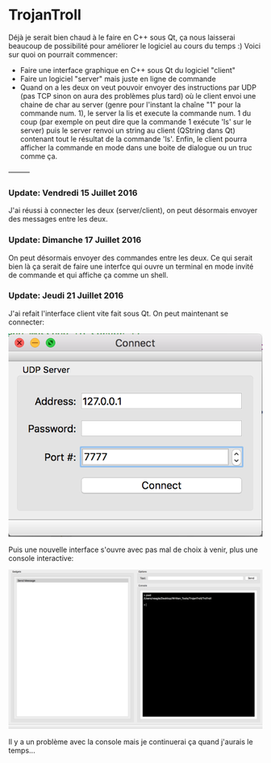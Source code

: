 # TrojanTroll

Déjà je serait bien chaud à le faire en C++ sous Qt, ça nous laisserai beaucoup de possibilité pour améliorer le logiciel au cours du temps :)
Voici sur quoi on pourrait commencer:

* Faire une interface graphique en C++ sous Qt du logiciel "client"
* Faire un logiciel "server" mais juste en ligne de commande
* Quand on a les deux on veut pouvoir envoyer des instructions par UDP (pas TCP sinon on aura des problèmes plus tard) où le client envoi une chaine de char au server (genre pour l'instant la chaîne "1" pour la commande num. 1), le server la lis et execute la commande num. 1 du coup (par exemple on peut dire que la commande 1 exécute 'ls' sur le server) puis le server renvoi un string au client (QString dans Qt) contenant tout le résultat de la commande 'ls'. Enfin, le client pourra afficher la commande en mode dans une boite de dialogue ou un truc comme ça.

———

### Update: Vendredi 15 Juillet 2016

J'ai réussi à connecter les deux (server/client), on peut désormais envoyer des messages entre les deux.

### Update: Dimanche 17 Juillet 2016

On peut désormais envoyer des commandes entre les deux. Ce qui serait bien là ça serait de faire une interfce qui ouvre un terminal en mode invité de commande et qui affiche ça comme un shell.

### Update: Jeudi 21 Juillet 2016

J'ai refait l'interface client vite fait sous Qt. On peut maintenant se connecter:

![Figure 1](fig1.png)

Puis une nouvelle interface s'ouvre avec pas mal de choix à venir, plus une console interactive:

![Figure 2](fig2.png)

Il y a un problème avec la console mais je continuerai ça quand j'aurais le temps...
